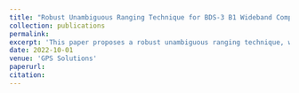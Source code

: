 ```yaml
---
title: "Robust Unambiguous Ranging Technique for BDS-3 B1 Wideband Composite Signals"
collection: publications
permalink: 
excerpt: 'This paper proposes a robust unambiguous ranging technique, which utilizes an ambiguity model established by observations derived from CAT to resolve ambiguous ranging results. Simulation experiments are implemented to quantitatively evaluate the proposed method’s performance and explore its effective ranges. Real data experiments are also implemented in static and dynamic cases to furtherly verify the effectiveness of the proposed method, exhibiting that the proposed method can take full advantage of the high-precision ranging potential contained in BDS-3 B1 wideband composite signals with less ambiguity threats.'
date: 2022-10-01
venue: 'GPS Solutions'
paperurl: 
citation: 
---
```

